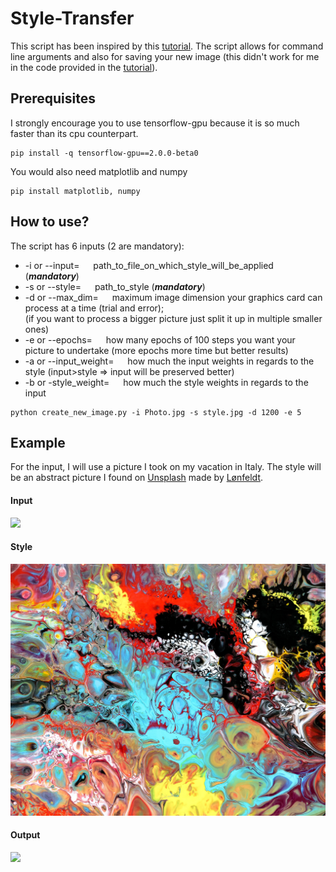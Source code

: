 # Style-Transfer
This script has been inspired by this [tutorial](https://www.tensorflow.org/beta/tutorials/generative/style_transfer). The script allows for command line arguments and also for saving your new image (this didn't work for me in the code provided in the [tutorial](https://www.tensorflow.org/beta/tutorials/generative/style_transfer)).
## Prerequisites
I strongly encourage you to use tensorflow-gpu because it is so much faster than its cpu counterpart.
```
pip install -q tensorflow-gpu==2.0.0-beta0
```
You would also need matplotlib and numpy
```
pip install matplotlib, numpy
```
## How to use?
The script has 6 inputs (2 are mandatory):
- -i or --input= &emsp; path_to_file_on_which_style_will_be_applied (***mandatory***)
- -s or --style= &emsp; path_to_style (***mandatory***)
- -d or --max_dim= &emsp; maximum image dimension your graphics card can process at a time (trial and error);  
(if you want to process a bigger picture just split it up in multiple smaller ones)
- -e or --epochs= &emsp; how many epochs of 100 steps you want your picture to undertake (more epochs more time but better results)
- -a or --input_weight= &emsp; how much the input weights in regards to the style (input>style => input will be preserved better)
- -b or -style_weight= &emsp; how much the style weights in regards to the input 

```
python create_new_image.py -i Photo.jpg -s style.jpg -d 1200 -e 5
```

## Example
For the input, I will use a picture I took on my vacation in Italy. The style will be an abstract picture I found on [Unsplash](https://unsplash.com/?utm_source=unsplash&utm_medium=referral&utm_content=creditCopyText) made by [Lønfeldt](https://unsplash.com/@artbylonfeldt?utm_source=unsplash&utm_medium=referral&utm_content=creditCopyText).

#### Input
![](Photo.jpg)
#### Style
![](style.jpg)
#### Output
![](NewImage.png)
